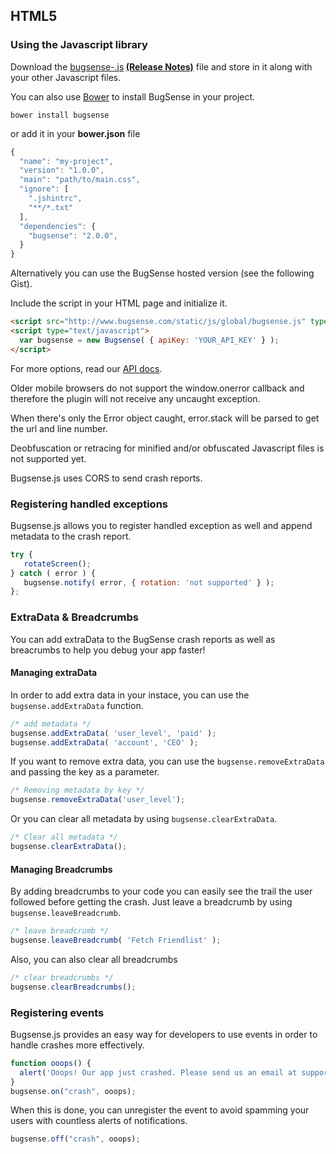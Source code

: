 ## HTML5

### Using the Javascript library

Download the <a href="">bugsense-<strong></strong>.js</a><strong> <a href="/releases/html5" id="releases">(Release Notes)</a></strong> file and store in it along with your other Javascript files.

You can also use [Bower](http://bower.io/) to install BugSense in your project.

```
bower install bugsense
```

or add it in your **bower.json** file

```js
{
  "name": "my-project",
  "version": "1.0.0",
  "main": "path/to/main.css",
  "ignore": [
    ".jshintrc",
    "**/*.txt"
  ],
  "dependencies": {
    "bugsense": "2.0.0",
  }
}
```

Alternatively you can use the BugSense hosted version (see the following Gist).

Include the script in your HTML page and initialize it.

```html
<script src="http://www.bugsense.com/static/js/global/bugsense.js" type='text/javascript'></script>
<script type="text/javascript">
  var bugsense = new Bugsense( { apiKey: 'YOUR_API_KEY' } );
</script>
```

For more options, read our [API docs](https://github.com/bugsense/bugsense.js/blob/master/README.md).

Older mobile browsers do not support the window.onerror callback and therefore the plugin will not receive any uncaught exception.

When there's only the Error object caught, error.stack will be parsed to get the url and line number.

Deobfuscation or retracing for minified and/or obfuscated Javascript files is not supported yet.

Bugsense.js uses CORS to send crash reports.

### Registering handled exceptions
Bugsense.js allows you to register handled exception as well and append metadata to the crash report.
```js
try {
   rotateScreen();
} catch ( error ) {
   bugsense.notify( error, { rotation: 'not supported' } );
};
```

### ExtraData & Breadcrumbs
You can add extraData to the BugSense crash reports as well as breacrumbs to help you debug your app faster!

#### Managing extraData
In order to add extra data in your instace, you can use the ```bugsense.addExtraData``` function.
```js
/* add metadata */
bugsense.addExtraData( 'user_level', 'paid' );
bugsense.addExtraData( 'account', 'CEO' );
```

If you want to remove extra data, you can use the ```bugsense.removeExtraData``` and passing the key as a parameter.
```js
/* Removing metadata by key */
bugsense.removeExtraData('user_level');
```

Or you can clear all metadata by using ```bugsense.clearExtraData```.
```js
/* Clear all metadata */
bugsense.clearExtraData();
```

#### Managing Breadcrumbs
By adding breadcrumbs to your code you can easily see the trail the user followed before getting the crash. Just leave a breadcrumb by using ```bugsense.leaveBreadcrumb```.
```js
/* leave breadcrumb */
bugsense.leaveBreadcrumb( 'Fetch Friendlist' );
```
Also, you can also clear all breadcrumbs
```js
/* clear breadcrumbs */
bugsense.clearBreadcrumbs();
```

### Registering events
Bugsense.js provides an easy way for developers to use events in order to handle crashes more effectively.

```js
function ooops() {
  alert('Ooops! Our app just crashed. Please send us an email at support@example.com');
}
bugsense.on("crash", ooops);
```
When this is done, you can unregister the event to avoid spamming your users with countless alerts of notifications.
```js
bugsense.off("crash", ooops);
